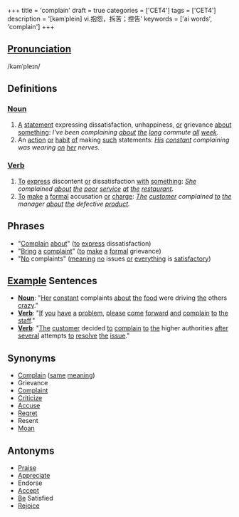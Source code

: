 +++
title = 'complain'
draft = true
categories = ['CET4']
tags = ['CET4']
description = '[kəmˈplein] vi.抱怨，拆苦；控告'
keywords = ['ai words', 'complain']
+++

## [Pronunciation](/post/pronunciation/)
/kəmˈpleɪn/

## Definitions
### [Noun](/post/noun/)
1. [A](/post/a/) [statement](/post/statement/) expressing dissatisfaction, unhappiness, [or](/post/or/) grievance [about](/post/about/) [something](/post/something/): *I've been complaining [about](/post/about/) [the](/post/the/) [long](/post/long/) commute [all](/post/all/) [week](/post/week/).*
2. An [action](/post/action/) [or](/post/or/) [habit](/post/habit/) [of](/post/of/) making [such](/post/such/) statements: *[His](/post/his/) [constant](/post/constant/) complaining was wearing [on](/post/on/) [her](/post/her/) nerves.*

### [Verb](/post/verb/)
1. [To](/post/to/) [express](/post/express/) discontent [or](/post/or/) dissatisfaction [with](/post/with/) [something](/post/something/): *[She](/post/she/) complained [about](/post/about/) [the](/post/the/) [poor](/post/poor/) [service](/post/service/) [at](/post/at/) [the](/post/the/) [restaurant](/post/restaurant/).*
2. [To](/post/to/) [make](/post/make/) [a](/post/a/) [formal](/post/formal/) accusation [or](/post/or/) [charge](/post/charge/): *[The](/post/the/) [customer](/post/customer/) complained [to](/post/to/) [the](/post/the/) manager [about](/post/about/) [the](/post/the/) defective [product](/post/product/).*

## Phrases
- "[Complain](/post/complain/) [about](/post/about/)" ([to](/post/to/) [express](/post/express/) dissatisfaction)
- "[Bring](/post/bring/) [a](/post/a/) [complaint](/post/complaint/)" ([to](/post/to/) [make](/post/make/) [a](/post/a/) [formal](/post/formal/) grievance)
- "[No](/post/no/) complaints" ([meaning](/post/meaning/) [no](/post/no/) issues [or](/post/or/) [everything](/post/everything/) is [satisfactory](/post/satisfactory/))

## [Example](/post/example/) Sentences
- **[Noun](/post/noun/)**: "[Her](/post/her/) [constant](/post/constant/) complaints [about](/post/about/) [the](/post/the/) [food](/post/food/) were driving [the](/post/the/) others [crazy](/post/crazy/)."
- **[Verb](/post/verb/)**: "[If](/post/if/) [you](/post/you/) [have](/post/have/) [a](/post/a/) [problem](/post/problem/), [please](/post/please/) [come](/post/come/) [forward](/post/forward/) [and](/post/and/) [complain](/post/complain/) [to](/post/to/) [the](/post/the/) [staff](/post/staff/)."
- **[Verb](/post/verb/)**: "[The](/post/the/) [customer](/post/customer/) decided [to](/post/to/) [complain](/post/complain/) [to](/post/to/) [the](/post/the/) higher authorities [after](/post/after/) [several](/post/several/) attempts [to](/post/to/) [resolve](/post/resolve/) [the](/post/the/) [issue](/post/issue/)."

## Synonyms
- [Complain](/post/complain/) ([same](/post/same/) [meaning](/post/meaning/))
- Grievance
- [Complaint](/post/complaint/)
- [Criticize](/post/criticize/)
- [Accuse](/post/accuse/)
- [Regret](/post/regret/)
- Resent
- [Moan](/post/moan/)

## Antonyms
- [Praise](/post/praise/)
- [Appreciate](/post/appreciate/)
- Endorse
- [Accept](/post/accept/)
- [Be](/post/be/) Satisfied
- [Rejoice](/post/rejoice/)
